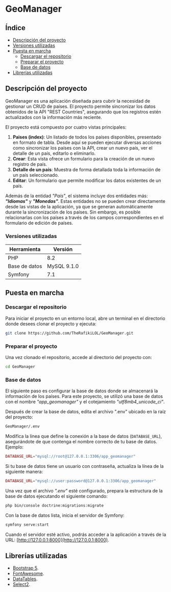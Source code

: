 # GeoManager

## Índice

- [Descripción del proyecto](#descripción-del-proyecto)
- [Versiones utilizadas](#descripción-del-proyecto)
- [Puesta en marcha](#puesta-en-marcha)
  - [Descargar el repositorio](#descargar-el-repositorio)
  - [Preparar el proyecto](#preparar-el-proyecto)
  - [Base de datos](#base-de-datos)
- [Librerías utilizadas](#librerías-utilizadas)

## Descripción del proyecto

GeoManager es una aplicación diseñada para cubrir la necesidad de gestionar un CRUD de países. El proyecto permite sincronizar los datos obtenidos de la API "REST Countries", asegurando que los registros estén actualizados con la información más reciente.

El proyecto está compuesto por cuatro vistas principales:

1. **Paises (index)**: Un listado de todos los países disponibles, presentado en formato de tabla. Desde aquí se pueden ejecutar diversas acciones como sincronizar los países con la API, crear un nuevo país, ver el detalle de un país, editarlo o eliminarlo.
2. **Crear**: Esta vista ofrece un formulario para la creación de un nuevo registro de país.
3. **Detalle de un país**: Muestra de forma detallada toda la información de un país seleccionado.
4. **Editar**: Un formulario que permite modificar los datos existentes de un país.

Además de la entidad _"País"_, el sistema incluye dos entidades más: _**"Idiomas"**_ y _**"Monedas"**_. Estas entidades no se pueden crear directamente desde las vistas de la aplicación, ya que se generan automáticamente durante la sincronización de los países. Sin embargo, es posible relacionarlas con los países a través de los campos correspondientes en el formulario de edición de países.

### Versiones utilizadas

| Herramienta   | Versión    |
|---------------|------------|
| PHP           | 8.2        |
| Base de datos | MySQL 9.1.0|
| Symfony       | 7.1        |


## Puesta en marcha

### Descargar el repositorio

Para iniciar el proyecto en un entorno local, abre un terminal en el directorio donde desees clonar el proyecto y ejecuta:

```bash
git clone https://github.com/TheRafikiLOL/GeoManager.git
```

### Preparar el proyecto
Una vez clonado el repositorio, accede al directorio del proyecto con:
```bash
cd GeoManager
```

### Base de datos
El siguiente paso es configurar la base de datos donde se almacenará la información de los países. Para este proyecto, se utilizó una base de datos con el nombre _"app_geomanager"_ y el cotejamiento _"utf8mb4_unicode_ci"_.

Después de crear la base de datos, edita el archivo ".env" ubicado en la raíz del proyecto:
```bash
GeoManager/.env
```

Modifica la línea que define la conexión a la base de datos (`DATABASE_URL`), asegurándote de que contenga el nombre correcto de tu base de datos. Ejemplo:
```php
DATABASE_URL="mysql://root@127.0.0.1:3306/app_geomanager"
```
Si tu base de datos tiene un usuario con contraseña, actualiza la línea de la siguiente manera:
```php
DATABASE_URL="mysql://user:password@127.0.0.1:3306/app_geomanager"
```

Una vez que el archivo _".env"_ esté configurado, prepara la estructura de la base de datos ejecutando el siguiente comando:
```bash
php bin/console doctrine:migrations:migrate
```
Con la base de datos lista, inicia el servidor de Symfony:
```bash
symfony serve:start
```

Cuando el servidor esté activo, podrás acceder a la aplicación a través de la URL: [http://127.0.0.1:8000](http://127.0.0.1:8000).

## Librerías utilizadas

- [Bootstrap 5](https://getbootstrap.com/docs/5.0/getting-started/introduction/).
- [FontAwesome](https://fontawesome.com/).
- [DataTables](https://datatables.net/).
- [Select2](https://select2.org/).